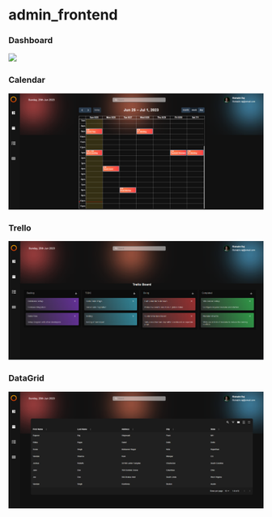 # admin_frontend
### Dashboard
<a href="#"><img src="/public/karban.1.png" width=720px ></a>
### Calendar 
<a href="#"><img src="public/Karban.2.png" width=720px ></a>
### Trello 
<a href="#"><img src="public/karban.3.png" width=720px ></a>
### DataGrid 
<a href="#"><img src="public/karban.4.png" width=720px ></a>
